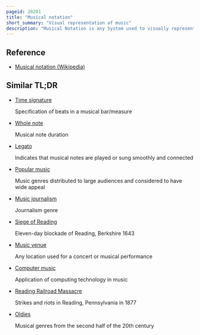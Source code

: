 ```yaml
---
pageid: 20201
title: "Musical notation"
short_summary: "Visual representation of music"
description: "Musical Notation is any System used to visually represent auditorily perceived Music, played with Instruments or sung by the human Voice through the Use of Symbols, including Notation for Durations of Absence of Sound such as Rests. The Act of Reading or deciphering a Piece of Music using musical Notation is known as Reading Music."
---
```


## Reference

- [Musical notation (Wikipedia)](https://en.wikipedia.org/?curid=20201)

## Similar TL;DR

- [Time signature](/tldr/en/time-signature)

  Specification of beats in a musical bar/measure

- [Whole note](/tldr/en/whole-note)

  Musical note duration

- [Legato](/tldr/en/legato)

  Indicates that musical notes are played or sung smoothly and connected

- [Popular music](/tldr/en/popular-music)

  Music genres distributed to large audiences and considered to have wide appeal

- [Music journalism](/tldr/en/music-journalism)

  Journalism genre

- [Siege of Reading](/tldr/en/siege-of-reading)

  Eleven-day blockade of Reading, Berkshire 1643

- [Music venue](/tldr/en/music-venue)

  Any location used for a concert or musical performance

- [Computer music](/tldr/en/computer-music)

  Application of computing technology in music

- [Reading Railroad Massacre](/tldr/en/reading-railroad-massacre)

  Strikes and riots in Reading, Pennsylvania in 1877

- [Oldies](/tldr/en/oldies)

  Musical genres from the second half of the 20th century
